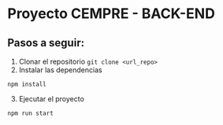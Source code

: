 # Proyecto CEMPRE - BACK-END

## Pasos a seguir:

1. Clonar el repositorio ```git clone <url_repo>```
2. Instalar las dependencias

```
npm install
```

3. Ejecutar el proyecto

```
npm run start
```
